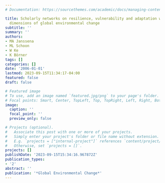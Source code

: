 ```yaml
---
# Documentation: https://sourcethemes.com/academic/docs/managing-content/

title: Scholarly networks on resilience, vulnerability and adaptation within the human
  dimensions of global environmental change
subtitle: ''
summary: ''
authors:
- MA Janssena
- ML Schoon
- W Ke
- K Börner
tags: []
categories: []
date: '2006-01-01'
lastmod: 2023-09-15T11:34:17-04:00
featured: false
draft: false

# Featured image
# To use, add an image named `featured.jpg/png` to your page's folder.
# Focal points: Smart, Center, TopLeft, Top, TopRight, Left, Right, BottomLeft, Bottom, BottomRight.
image:
  caption: ''
  focal_point: ''
  preview_only: false

# Projects (optional).
#   Associate this post with one or more of your projects.
#   Simply enter your project's folder or file name without extension.
#   E.g. `projects = ["internal-project"]` references `content/project/deep-learning/index.md`.
#   Otherwise, set `projects = []`.
projects: []
publishDate: '2023-09-15T15:34:16.967872Z'
publication_types:
- '2'
abstract: ''
publication: '*Global Environmental Change*'
---
```

